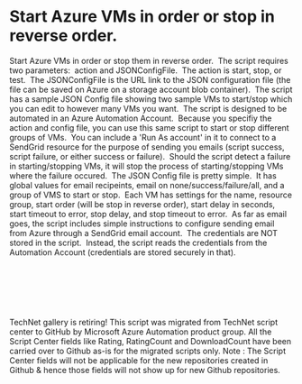 ﻿Start Azure VMs in order or stop in reverse order.
==================================================

            

Start Azure VMs in order or stop them in reverse order.  The script requires two parameters:  action and JSONConfigFile.  The action is start, stop, or test.  The JSONConfigFile is the URL link to the JSON configuration file (the file
 can be saved on Azure on a storage account blob container).  The script has a sample JSON Config file showing two sample VMs to start/stop which you can edit to however many VMs you want.  The script is designed to be automated in an Azure Automation
 Account.  Because you specifiy the action and config file, you can use this same script to start or stop different groups of VMs.  You can include a 'Run As account' in it to connect to a SendGrid resource for the purpose of sending you emails (script
 success, script failure, or either success or failure).  Should the script detect a failure in starting/stopping VMs, it will stop the process of starting/stopping VMs where the failure occured.  The JSON Config file is pretty simple.  It has
 global values for email recipeints, email on none/success/failure/all, and a group of VMS to start or stop.  Each VM has settings for the name, resource group, start order (will be stop in reverse order), start delay in seconds, start timeout to error,
 stop delay, and stop timeout to error.  As far as email goes, the script includes simple instructions to configure sending email from Azure through a SendGrid email account.  The credentials are NOT stored in the script.  Instead, the script
 reads the credentials from the Automation Account (credentials are stored securely in that).


 


 

 

        
    
TechNet gallery is retiring! This script was migrated from TechNet script center to GitHub by Microsoft Azure Automation product group. All the Script Center fields like Rating, RatingCount and DownloadCount have been carried over to Github as-is for the migrated scripts only. Note : The Script Center fields will not be applicable for the new repositories created in Github & hence those fields will not show up for new Github repositories.

